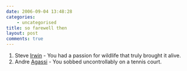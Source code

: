 ```yaml
---
date: 2006-09-04 13:48:28
categories:
    - uncategorised
title: so farewell then
layout: post
comments: true
---
```

1.  Steve
    [Irwin](http://news.bbc.co.uk/1/hi/world/asia-pacific/5311298.stm) -
    You had a passion for wildlife that truly brought it alive.
2.  Andre [Agassi](http://news.bbc.co.uk/sport1/hi/tennis/5308302.stm) -
    You sobbed uncontrollably on a tennis court.

